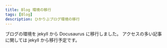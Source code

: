 ```yaml
---
title: Blog 環境の移行
tags: [Blog]
description: ひかりぶブログ環境の移行
---
```


ブログの環境を jekyll から Docusaurus に移行しました。
アクセスの多い記事に関しては jekyll から移行予定です。